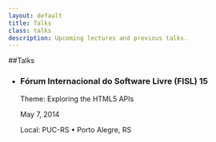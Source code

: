 ```yaml
---
layout: default
title: Talks
class: talks
description: Upcoming lectures and previous talks.
---
```


##Talks

<ul id="exp">
  <li>
     <h3>Fórum Internacional do Software Livre (FISL) 15</h3>
     <p>Theme: Exploring the HTML5 APIs</p>
     <p>May 7, 2014</p>
     <p>Local: PUC-RS • Porto Alegre, RS</p>
  </li>
</ul>
